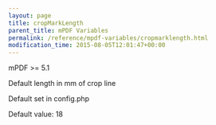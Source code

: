 ```yaml
---
layout: page
title: cropMarkLength
parent_title: mPDF Variables
permalink: /reference/mpdf-variables/cropmarklength.html
modification_time: 2015-08-05T12:01:47+00:00
---
```


<p>mPDF &gt;= 5.1

Default length in mm of crop line

Default set in config.php

Default value: 18

</p>

